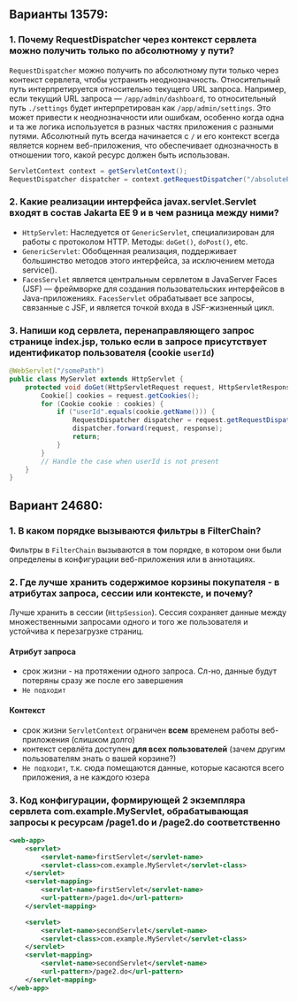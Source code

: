 ## Варианты 13579:

### 1. Почему RequestDispatcher через контекст сервлета можно получить только по абсолютному у пути?

`RequestDispatcher` можно получить по абсолютному пути только через контекст сервлета, чтобы устранить неоднозначность. 
Относительный путь интерпретируется относительно текущего URL запроса. Например, если текущий URL запроса — `/app/admin/dashboard`, то относительный путь `./settings` будет интерпретирован как `/app/admin/settings`. Это может привести к неоднозначности или ошибкам, особенно когда одна и та же логика используется в разных частях приложения с разными путями.
Абсолютный путь всегда начинается с `/` и его контекст всегда является корнем веб-приложения, что обеспечивает однозначность в отношении того, какой ресурс должен быть использован.

```java
ServletContext context = getServletContext();
RequestDispatcher dispatcher = context.getRequestDispatcher("/absolutePath");
```


### 2. Какие реализации интерфейса javax.servlet.Servlet входят в состав Jakarta EE 9 и в чем разница между ними?

- `HttpServlet`: Наследуется от `GenericServlet`, специализирован для работы с протоколом HTTP. Методы: `doGet()`, `doPost()`, etc.
- `GenericServlet`: Обобщенная реализация, поддерживает большинство методов этого интерфейса, за исключением метода service(). 
- `FacesServlet` является центральным сервлетом в JavaServer Faces (JSF) — фреймворке для создания пользовательских интерфейсов в Java-приложениях. `FacesServlet` обрабатывает все запросы, связанные с JSF, и является точкой входа в JSF-жизненный цикл.

### 3. Напиши код сервлета, перенаправляющего запрос странице index.jsp, только если в запросе присутствует идентификатор пользователя (cookie `userId`)

```java
@WebServlet("/somePath")
public class MyServlet extends HttpServlet {
    protected void doGet(HttpServletRequest request, HttpServletResponse response) throws ServletException, IOException {
        Cookie[] cookies = request.getCookies();
        for (Cookie cookie : cookies) {
            if ("userId".equals(cookie.getName())) {
                RequestDispatcher dispatcher = request.getRequestDispatcher("/index.jsp");
                dispatcher.forward(request, response);
                return;
            }
        }
        // Handle the case when userId is not present
    }
}
```

## Вариант 24680:

### 1. В каком порядке вызываются фильтры в FilterChain?

Фильтры в `FilterChain` вызываются в том порядке, в котором они были определены в конфигурации веб-приложения или в аннотациях.

### 2. Где лучше хранить содержимое корзины покупателя - в атрибутах запроса, сессии или контексте, и почему?

Лучше хранить в сессии (`HttpSession`). Сессия сохраняет данные между множественными запросами одного и того же пользователя и устойчива к перезагрузке страниц.

#### Атрибут запроса

- срок жизни - на протяжении одного запроса. Сл-но, данные будут потеряны сразу же после его завершения
- `Не подходит`

#### Контекст

- срок жизни `ServletContext` ограничен **всем** временем работы веб-приложения (слишком долго)
- контекст сервлёта доступен **для всех пользователей** (зачем другим пользователям знать о вашей корзине?)
- `Не подходит`, т.к. сюда помещаются данные, которые касаются всего приложения, а не каждого юзера

### 3. Код конфигурации, формирующей 2 экземпляра сервлета com.example.MyServlet, обрабатывающая запросы к ресурсам /page1.do и /page2.do соответственно

```xml
<web-app>
    <servlet>
        <servlet-name>firstServlet</servlet-name>
        <servlet-class>com.example.MyServlet</servlet-class>
    </servlet>
    <servlet-mapping>
        <servlet-name>firstServlet</servlet-name>
        <url-pattern>/page1.do</url-pattern>
    </servlet-mapping>

    <servlet>
        <servlet-name>secondServlet</servlet-name>
        <servlet-class>com.example.MyServlet</servlet-class>
    </servlet>
    <servlet-mapping>
        <servlet-name>secondServlet</servlet-name>
        <url-pattern>/page2.do</url-pattern>
    </servlet-mapping>
</web-app>
```

